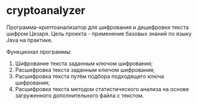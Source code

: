 # cryptoanalyzer
Программа-криптоанализатор для шифрования и дешифровки текста шифром Цезаря. 
Цель проекта - применение базовых знаний по языку Java на практике.

Функционал программы:

1. Шифрование текста заданным ключом шифрования;
2. Расшифровка текста заданным ключом шифрования;
3. Расшифровка текста путём подбора подходящего ключа шифрования;
4. Расшифровка текста методом статистического анализа на основе загруженного дополнительного файла с текстом.
